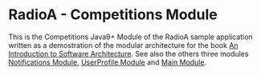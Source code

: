 # RadioA - Competitions Module

This is the Competitions Java9+ Module of the RadioA sample application written as a demostration of the modular architecture for the book [An Introduction to Software Architecture](https://leanpub.com/introsoftwarearchitecture). See also the others three modules [Notifications Module](https://github.com/enriquemolinari/radioa-notifications), [UserProfile Module](https://github.com/enriquemolinari/radioa-userprofile) and [Main Module](https://github.com/enriquemolinari/radioa-main). 
